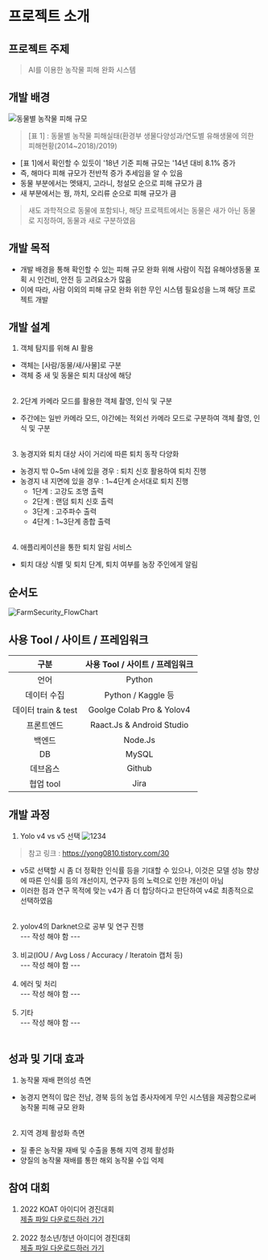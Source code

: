 # 프로젝트 소개

## 프로젝트 주제
> AI를 이용한 농작물 피해 완화 시스템

## 개발 배경
![동물별 농작물 피해 규모](https://user-images.githubusercontent.com/80700537/179216377-5c0d525e-64dd-4a1e-8bd0-22841a7d0f2d.JPG)
> [표 1] : 동물별 농작물 피해실태(환경부 생물다양성과/연도별 유해생물에 의한 피해현황(2014~2018)/2019)

- [표 1]에서 확인할 수 있듯이 '18년 기준 피해 규모는 '14년 대비 8.1% 증가
- 즉, 해마다 피해 규모가 전반적 증가 추세임을 알 수 있음
- 동물 부분에서는 멧돼지, 고라니, 청설모 순으로 피해 규모가 큼
- 새 부분에서는 꿩, 까치, 오리류 순으로 피해 규모가 큼
> 새도 과학적으로 동물에 포함되나, 해당 프로젝트에서는 동물은 새가 아닌 동물로 지정하여, 동물과 새로 구분하였음

## 개발 목적
- 개발 배경을 통해 확인할 수 있는 피해 규모 완화 위해 사람이 직접 유해야생동물 포획 시 인건비, 안전 등 고려요소가 많음
- 이에 따라, 사람 이외의 피해 규모 완화 위한 무인 시스템 필요성을 느껴 해당 프로젝트 개발

## 개발 설계
1. 객체 탐지를 위해 AI 활용
- 객체는 [사람/동물/새/사물]로 구분
- 객체 중 새 및 동물은 퇴치 대상에 해당 <br><br>
2. 2단계 카메라 모드를 활용한 객체 촬영, 인식 및 구분
- 주간에는 일반 카메라 모드, 야간에는 적외선 카메라 모드로 구분하여 객체 촬영, 인식 및 구분<br><br>
3. 농경지와 퇴치 대상 사이 거리에 따른 퇴치 동작 다양화
- 농경지 밖 0~5m 내에 있을 경우 : 퇴치 신호 활용하여 퇴치 진행
- 농경지 내 지면에 있을 경우 : 1~4단계 순서대로 퇴치 진행 
  - 1단계 : 고강도 조명 출력
  - 2단계 : 랜덤 퇴치 신호 출력
  - 3단계 : 고주파수 출력
  - 4단계 : 1~3단계 종합 출력
<br><br> 
4. 애플리케이션을 통한 퇴치 알림 서비스
- 퇴치 대상 식별 및 퇴치 단계, 퇴치 여부를 농장 주인에게 알림 

## 순서도
![FarmSecurity_FlowChart](https://user-images.githubusercontent.com/80700537/179218577-c5aa5d2d-a47b-4818-831c-6e1da456e6f2.JPG)

## 사용 Tool / 사이트 / 프레임워크
| 구분 | 사용 Tool / 사이트 / 프레임워크 |     
| :------: | :-----------------------------------------------:|
| 언어 | Python |
| 데이터 수집 | Python / Kaggle 등 |
| 데이터 train & test | Goolge Colab Pro & Yolov4 |
| 프론트엔드 | Raact.Js & Android Studio |
| 백엔드 | Node.Js|
| DB | MySQL|
| 데브옵스 | Github|
| 협업 tool| Jira |

## 개발 과정
1) Yolo v4 vs v5 선택
![1234](https://user-images.githubusercontent.com/80700537/179221837-d6928d6d-3a25-4477-b081-6f0d94b96021.JPG)
> 참고 링크 : https://yong0810.tistory.com/30
- v5로 선택할 시 좀 더 정확한 인식률 등을 기대할 수 있으나, 이것은 모델 성능 향상에 따른 인식률 등의 개선이지, 연구자 등의 노력으로 인한 개선이 아님
- 이러한 점과 연구 목적에 맞는 v4가 좀 더 합당하다고 판단하여 v4로 최종적으로 선택하였음
<br><br>
2) yolov4의 Darknet으로 공부 및 연구 진행<br>
--- 작성 해야 함 ---
<br><br>
3) 비교(IOU / Avg Loss / Accuracy / Iteratoin 캡처 등)<br>
--- 작성 해야 함 ---
<br><br>
4) 에러 및 처리<br>
--- 작성 해야 함 ---
<br><br>
5) 기타<br>
--- 작성 해야 함 ---
<br><br>

## 성과 및 기대 효과
1. 농작물 재배 편의성 측면
- 농경지 면적이 많은 전남, 경북 등의 농업 종사자에게 무인 시스템을 제공함으로써 농작물 피해 규모 완화<br><br>

2. 지역 경제 활성화 측면 
- 질 좋은 농작물 재배 및 수출을 통해 지역 경제 활성화
- 양질의 농작물 재배를 통한 해외 농작물 수입 억제 

## 참여 대회
1. 2022 KOAT 아이디어 경진대회<br>
[제출 파일 다운로드하러 가기](https://github.com/irishNoah/FarmSecurity_irish/blob/main/contest_exhibit/2022_KOAT/%EB%B0%95%EC%B0%BD%EC%98%81_2022_KOAT%ED%98%81%EC%8B%A0%EC%95%84%EC%9D%B4%EB%94%94%EC%96%B4%EA%B3%B5%EB%AA%A8%EC%A0%84_AI%EB%A5%BC%EC%9D%B4%EC%9A%A9%ED%95%9C%EB%86%8D%EC%9E%91%EB%AC%BC%ED%94%BC%ED%95%B4%EC%99%84%ED%99%94%EC%8B%9C%EC%8A%A4%ED%85%9C.hwp) <br><br>
2. 2022 청소년/청년 아이디어 경진대회<br>
[제출 파일 다운로드하러 가기](https://github.com/irishNoah/FarmSecurity_irish/blob/main/contest_exhibit/2022_%EC%B2%AD%EC%86%8C%EB%85%84%26%EC%B2%AD%EB%85%84/FarmSecurity(%EB%B0%95%EC%B0%BD%EC%98%81)_2022_%EC%B2%AD%EC%86%8C%EB%85%84%EC%B2%AD%EB%85%84_%EC%95%84%EC%9D%B4%EB%94%94%EC%96%B4_%EA%B2%BD%EC%A7%84%EB%8C%80%ED%9A%8C.hwp) <br><br>










